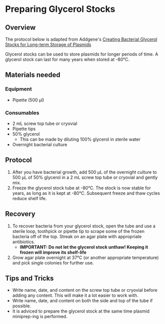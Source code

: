 # Preparing Glycerol Stocks

## Overview
The protocol below is adapted from Addgene's [Creating Bacterial Glycerol Stocks for Long-term Storage of Plasmids](https://www.addgene.org/protocols/create-glycerol-stock/)

Glycerol stocks can be used to store plasmids for longer periods of time. A glycerol stock can last for many years when stored at -80°C.

## Materials needed
### Equipment
- Pipette (500 µl)

### Consumables
- 2 mL screw top tube or cryovial
- Pipette tips
- 50% glycerol
  - This can be made by diluting 100% glycerol in sterile water
- Overnight bacterial culture

## Protocol
1. After you have bacterial growth, add 500 μL of the overnight culture to 500 μL of 50% glycerol in a 2 mL screw top tube or cryovial and gently mix.
2. Freeze the glycerol stock tube at -80°C. The stock is now stable for years, as long as it is kept at -80°C. Subsequent freeze and thaw cycles reduce shelf life.


## Recovery
1. To recover bacteria from your glycerol stock, open the tube and use a sterile loop, toothpick or pipette tip to scrape some of the frozen bacteria off of the top. Streak on an agar plate with appropriate antibiotics.
    - **IMPORTANT: Do not let the glycerol stock unthaw! Keeping it frozen will improve its shelf-life**
2. Grow agar plate overnight at 37°C (or another appropriate temperature) and pick single colonies for further use.


## Tips and Tricks
- Write name, date, and content on the screw top tube or cryovial before adding any content. This will make it a lot easier to work with.
- Write name, date, and content on both the side and top of the tube if possible.
- It is adviced to prepare the glycerol stock at the same time plasmid miniprep-ing is performed.
